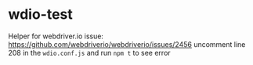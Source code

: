 # wdio-test

Helper for webdriver.io issue: 
https://github.com/webdriverio/webdriverio/issues/2456
uncomment line 208 in the `wdio.conf.js` and run `npm t` to see error
